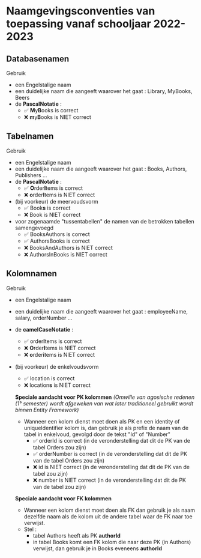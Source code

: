 # Naamgevingsconventies van toepassing vanaf schooljaar 2022-2023

## Databasenamen
  Gebruik  
  * een Engelstalige naam  
  * een duidelijke naam die aangeeft waarover het gaat : Library, MyBooks, Beers  
  * de **PascalNotatie** :   
    * :white_check_mark: **M**y**B**ooks is correct  
    * :x: **m**y**B**ooks is NIET correct  
  
## Tabelnamen  
  Gebruik
  * een Engelstalige naam
  * een duidelijke naam die aangeeft waarover het gaat : Books, Authors, Publishers ...
  * de **PascalNotatie** :
    * :white_check_mark: **O**rder**I**tems is correct
    * :x: **o**rder**I**tems is NIET correct 
  * (bij voorkeur) de meervoudsvorm  
    *  :white_check_mark: Book**s** is correct  
    * :x: Book is NIET correct  
  * voor zogenaamde "tussentabellen" de namen van de betrokken tabellen samengevoegd     
    *  :white_check_mark: BooksAuthors is correct  
    *  :white_check_mark: AuthorsBooks is correct  
    * :x: BooksAndAuthors is NIET correct    
    * :x: AuthorsInBooks is NIET correct    
## Kolomnamen   
  Gebruik
  * een Engelstalige naam
  * een duidelijke naam die aangeeft waarover het gaat : employeeName, salary, orderNumber ...
  * de **camelCaseNotatie** :
    * :white_check_mark: order**I**tems is correct
    * :x: **O**rder**I**tems is NIET correct   
    * :x: **o**rder**i**tems is NIET correct 
  * (bij voorkeur) de enkelvoudsvorm  
    *  :white_check_mark: location is correct  
    * :x: location**s** is NIET correct  
  
    **Speciale aandacht voor PK kolommen**  *(Omwille van agosische redenen (1° semester) wordt afgeweken van wat later traditioneel gebruikt wordt binnen Entity Framework)*     
    * Wanneer een kolom dienst moet doen als PK en een identity of uniqueIdentifier kolom is, dan gebruik je als prefix de naam van de tabel in enkelvoud, gevolgd door de tekst "Id" of "Number"     
      * :white_check_mark: orderId is correct (in de veronderstelling dat dit de PK van de tabel Orders zou zijn)    
      * :white_check_mark: orderNumber is correct (in de veronderstelling dat dit de PK van de tabel Orders zou zijn)          
      * :x: id is NIET correct (in de veronderstelling dat dit de PK van de tabel zou zijn)               
      * :x: number is NIET correct (in de veronderstelling dat dit de PK van de tabel zou zijn)   
    
    **Speciale aandacht voor FK kolommen**   
    * Wanneer een kolom dienst moet doen als FK dan gebruik je als naam dezelfde naam als de kolom uit de andere tabel waar de FK naar toe verwijst.  
    * Stel : 
      * tabel Authors heeft als PK **authorId**  
      * in tabel Books komt een FK kolom die naar deze PK (in Authors) verwijst, dan gebruik je in Books eveneens **authorId**  

